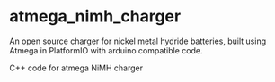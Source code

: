 # atmega_nimh_charger
An open source charger for nickel metal hydride batteries, built using Atmega in PlatformIO with arduino compatible code.

C++ code for atmega NiMH charger
